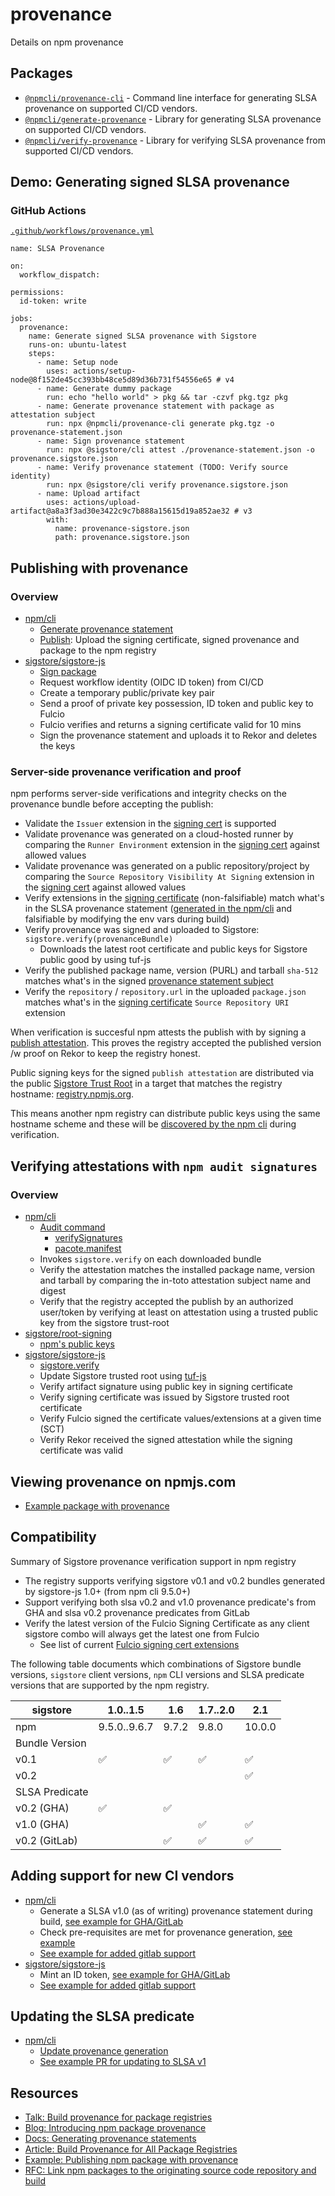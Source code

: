 # provenance

Details on npm provenance

## Packages

- [`@npmcli/provenance-cli`](./packages/cli) - Command line interface for generating SLSA provenance on supported CI/CD vendors.
- [`@npmcli/generate-provenance`](./packages/generate-provenance) - Library for generating SLSA provenance on supported CI/CD vendors.
- [`@npmcli/verify-provenance`](./packages/verify-provenance) - Library for verifying SLSA provenance from supported CI/CD vendors.

## Demo: Generating signed SLSA provenance

### GitHub Actions

[`.github/workflows/provenance.yml`](https://github.com/npm/provenance/blob/main/.github/workflows/provenance.yml)

```
name: SLSA Provenance

on:
  workflow_dispatch:

permissions:
  id-token: write

jobs:
  provenance:
    name: Generate signed SLSA provenance with Sigstore
    runs-on: ubuntu-latest
    steps:
      - name: Setup node
        uses: actions/setup-node@8f152de45cc393bb48ce5d89d36b731f54556e65 # v4
      - name: Generate dummy package
        run: echo "hello world" > pkg && tar -czvf pkg.tgz pkg
      - name: Generate provenance statement with package as attestation subject
        run: npx @npmcli/provenance-cli generate pkg.tgz -o provenance-statement.json
      - name: Sign provenance statement
        run: npx @sigstore/cli attest ./provenance-statement.json -o provenance.sigstore.json
      - name: Verify provenance statement (TODO: Verify source identity)
        run: npx @sigstore/cli verify provenance.sigstore.json
      - name: Upload artifact
        uses: actions/upload-artifact@a8a3f3ad30e3422c9c7b888a15615d19a852ae32 # v3
        with:
          name: provenance-sigstore.json
          path: provenance.sigstore.json
```

## Publishing with provenance

### Overview

- [npm/cli](https://github.com/npm/cli)
  - [Generate provenance statement](https://github.com/npm/cli/blob/latest/workspaces/libnpmpublish/lib/provenance.js)
  - [Publish](https://github.com/npm/cli/blob/0dc63323f6566e6c94e03044c03d14f9a0a5142c/workspaces/libnpmpublish/lib/publish.js#L131-L164): Upload the signing certificate, signed provenance and package to the npm registry
- [sigstore/sigstore-js](https://github.com/sigstore/sigstore-js)
  - [Sign package](https://github.com/sigstore/sigstore-js/tree/main/packages/sign)
  - Request workflow identity (OIDC ID token) from CI/CD
  - Create a temporary public/private key pair
  - Send a proof of private key possession, ID token and public key to Fulcio
  - Fulcio verifies and returns a signing certificate valid for 10 mins
  - Sign the provenance statement and uploads it to Rekor and deletes the keys

### Server-side provenance verification and proof

npm performs server-side verifications and integrity checks on the provenance bundle before accepting the publish:

- Validate the `Issuer` extension in the [signing cert](https://github.com/sigstore/fulcio/blob/main/docs/oid-info.md#1361415726418--issuer-v2) is supported
- Validate provenance was generated on a cloud-hosted runner by comparing the `Runner Environment` extension in the [signing cert](https://github.com/sigstore/fulcio/blob/main/docs/oid-info.md#13614157264111--runner-environment) against allowed values
- Validate provenance was generated on a public repository/project by comparing the `Source Repository Visibility At Signing` extension in the [signing cert](https://github.com/sigstore/fulcio/blob/main/docs/oid-info.md#13614157264122--source-repository-visibility-at-signing) against allowed values
- Verify extensions in the [signing certificate](https://github.com/sigstore/fulcio/blob/main/docs/oid-info.md) (non-falsifiable) match what's in the SLSA provenance statement ([generated in the npm/cli](https://github.com/npm/cli/blob/latest/workspaces/libnpmpublish/lib/provenance.js) and falsifiable by modifying the env vars during build)
- Verify provenance was signed and uploaded to Sigstore: `sigstore.verify(provenanceBundle)`
  - Downloads the latest root certificate and public keys for Sigstore public good by using tuf-js
- Verify the published package name, version (PURL) and tarball `sha-512` matches what's in the signed [provenance statement subject](https://github.com/npm/cli/blob/0dc63323f6566e6c94e03044c03d14f9a0a5142c/workspaces/libnpmpublish/lib/publish.js#L133-L136)
- Verify the `repository` / `repository.url` in the uploaded `package.json` matches what's in the [signing certificate](https://github.com/sigstore/fulcio/blob/main/docs/oid-info.md#13614157264112--source-repository-uri) `Source Repository URI` extension

When verification is succesful npm attests the publish with by signing a [publish attestation](https://github.com/npm/attestation/tree/main/specs/publish/v0.1). This proves the registry accepted the published version /w proof on Rekor to keep the registry honest.

Public signing keys for the signed `publish attestation` are distributed via the public [Sigstore Trust Root](https://github.com/sigstore/root-signing) in a target that matches the registry hostname: [registry.npmjs.org](https://github.com/sigstore/root-signing/tree/main/repository/repository/targets/registry.npmjs.org).

This means another npm registry can distribute public keys using the same hostname scheme and these will be [discovered by the npm cli](https://github.com/npm/cli/blob/latest/lib/commands/audit.js#L199-L200) during verification.

## Verifying attestations with `npm audit signatures`

### Overview

- [npm/cli](https://github.com/npm/cli)
  - [Audit command](https://github.com/npm/cli/blob/latest/lib/commands/audit.js)
    - [verifySignatures](https://github.com/npm/cli/blob/0dc63323f6566e6c94e03044c03d14f9a0a5142c/lib/commands/audit.js#L308-L328)
    - [pacote.manifest](https://github.com/npm/pacote/blob/a07758b200d8b16e2fcf639467b2ed7cfd9769c2/lib/registry.js#L209-L321)
  - Invokes `sigstore.verify` on each downloaded bundle
  - Verify the attestation matches the installed package name, version and tarball by comparing the in-toto attestation subject name and digest
  - Verify that the registry accepted the publish by an authorized user/token by verifying at least on attestation using a trusted public key from the sigstore trust-root
- [sigstore/root-signing](https://github.com/sigstore/root-signing)
  - [npm's public keys](https://github.com/sigstore/root-signing/tree/main/repository/repository/targets/registry.npmjs.org)
- [sigstore/sigstore-js](https://github.com/sigstore/sigstore-js)
  - [sigstore.verify](https://github.com/sigstore/sigstore-js/tree/main/packages/client#verifybundle-payload-options)
  - Update Sigstore trusted root using [tuf-js](https://github.com/theupdateframework/tuf-js)
  - Verify artifact signature using public key in signing certificate
  - Verify signing certificate was issued by Sigstore trusted root certificate
  - Verify Fulcio signed the certificate values/extensions at a given time (SCT)
  - Verify Rekor received the signed attestation while the signing certificate was valid

## Viewing provenance on npmjs.com

- [Example package with provenance](https://www.npmjs.com/package/sigstore#provenance)

## Compatibility

Summary of Sigstore provenance verification support in npm registry

- The registry supports verifying sigstore v0.1 and v0.2 bundles generated by sigstore-js 1.0+ (from npm cli 9.5.0+)
- Support verifying both slsa v0.2 and v1.0 provenance predicate's from GHA and slsa v0.2 provenance predicates from GitLab
- Verify the latest version of the Fulcio Signing Certificate as any client sigstore combo will always get the latest one from Fulcio
  - See list of current [Fulcio signing cert extensions](https://github.com/sigstore/fulcio/blob/main/docs/oid-info.md)

The following table documents which combinations of Sigstore bundle versions, `sigstore` client versions, `npm` CLI versions and SLSA predicate versions that are supported by the npm registry.

| sigstore       | 1.0..1.5           | 1.6                | 1.7..2.0           | 2.1                |
| -------------- | ------------------ | ------------------ | ------------------ | ------------------ |
| npm            | 9.5.0..9.6.7       | 9.7.2              | 9.8.0              | 10.0.0             |
| Bundle Version |                    |                    |                    |                    |
| v0.1           | :white_check_mark: | :white_check_mark: | :white_check_mark: | :white_check_mark: |
| v0.2           |                    |                    |                    | :white_check_mark: |
| SLSA Predicate |                    |                    |                    |                    |
| v0.2 (GHA)     | :white_check_mark: | :white_check_mark: |                    |                    |
| v1.0 (GHA)     |                    |                    | :white_check_mark: | :white_check_mark: |
| v0.2 (GitLab)  |                    | :white_check_mark: | :white_check_mark: | :white_check_mark: |

## Adding support for new CI vendors

- [npm/cli](https://github.com/npm/cli)
  - Generate a SLSA v1.0 (as of writing) provenance statement during build, [see example for GHA/GitLab](https://github.com/npm/cli/blob/0dc63323f6566e6c94e03044c03d14f9a0a5142c/workspaces/libnpmpublish/lib/provenance.js#L18-L195)
  - Check pre-requisites are met for provenance generation, [see example](https://github.com/npm/cli/blob/0dc63323f6566e6c94e03044c03d14f9a0a5142c/workspaces/libnpmpublish/lib/publish.js#L172-L223)
  - [See example for added gitlab support](https://github.com/npm/cli/pull/6526)
- [sigstore/sigstore-js](https://github.com/sigstore/sigstore-js)
  - Mint an ID token, [see example for GHA/GitLab](https://github.com/sigstore/sigstore-js/blob/main/packages/sign/src/identity/ci.ts)
  - [See example for added gitlab support](https://github.com/sigstore/sigstore-js/pull/394)

## Updating the SLSA predicate

- [npm/cli](https://github.com/npm/cli)
  - [Update provenance generation](https://github.com/npm/cli/blob/latest/workspaces/libnpmpublish/lib/provenance.js)
  - [See example PR for updating to SLSA v1](https://github.com/npm/cli/pull/6613)

## Resources

- [Talk: Build provenance for package registries](https://docs.google.com/presentation/d/1OO86MsN4rHlL6i2rzoEkvql0vCpxjB-wQyGIpZQoQBg/edit)
- [Blog: Introducing npm package provenance](https://github.blog/2023-04-19-introducing-npm-package-provenance/)
- [Docs: Generating provenance statements](https://docs.npmjs.com/generating-provenance-statements)
- [Article: Build Provenance for All Package Registries](https://repos.openssf.org/build-provenance-for-all-package-registries)
- [Example: Publishing npm package with provenance](https://github.com/npm/provenance-demo)
- [RFC: Link npm packages to the originating source code repository and build](https://github.com/npm/rfcs/blob/main/accepted/0049-link-packages-to-source-and-build.md)
